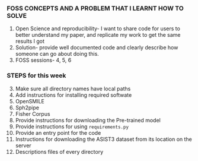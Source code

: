 ### FOSS CONCEPTS AND A PROBLEM THAT I LEARNT HOW TO SOLVE
1. Open Science and reproducibility- I want to share code for users to better understand my paper, and replicate my work to get the same results I got
  2. Solution- provide well documented code and clearly describe how someone can go about doing this.
  3. FOSS sessions- 4, 5, 6

### STEPS for this week
3.  Make sure all directory names have local paths
4.  Add instructions for installing required softwate
  1. OpenSMILE
  2. Sph2pipe
  3. Fisher Corpus
4. Provide instructions for downloading the Pre-trained model
5. Provide instructions for using `requirements.py`
6. Provide an entry point for the code
7. Instructions for downloading the ASIST3 dataset from its location on the server
8. Descriptions files of every directory    
